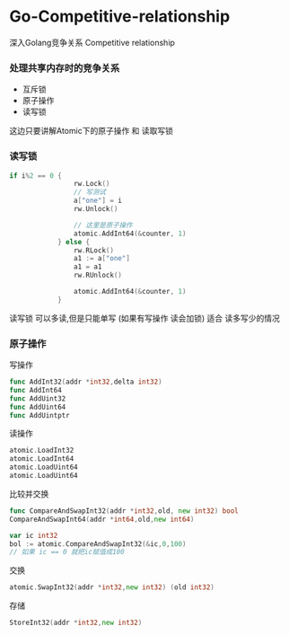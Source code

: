# Go-Competitive-relationship
深入Golang竞争关系 Competitive relationship

### 处理共享内存时的竞争关系
- 互斥锁
- 原子操作
- 读写锁

这边只要讲解Atomic下的原子操作 和  读取写锁 

###  读写锁
``` go
if i%2 == 0 {
				rw.Lock()
				// 写测试
				a["one"] = i
				rw.Unlock()

				// 这里是原子操作
				atomic.AddInt64(&counter, 1)
			} else {
				rw.RLock()
				a1 := a["one"]
				a1 = a1
				rw.RUnlock()

				atomic.AddInt64(&counter, 1)
			}
```
读写锁   可以多读,但是只能单写  (如果有写操作  读会加锁)
适合 读多写少的情况

### 原子操作
写操作
```go 
func AddInt32(addr *int32,delta int32)
func AddInt64
func AddUint32
func AddUint64
func AddUintptr

```
读操作
```go 
atomic.LoadInt32
atomic.LoadInt64
atomic.LoadUint64
atomic.LoadUint64
```
比较并交换
```go 
func CompareAndSwapInt32(addr *int32,old, new int32) bool
CompareAndSwapInt64(addr *int64,old,new int64)

var ic int32
bol := atomic.CompareAndSwapInt32(&ic,0,100)
// 如果 ic == 0 就把ic赋值成100
```
交换
``` go
atomic.SwapInt32(addr *int32,new int32) (old int32)
```
存储
``` go 
StoreInt32(addr *int32,new int32)
```